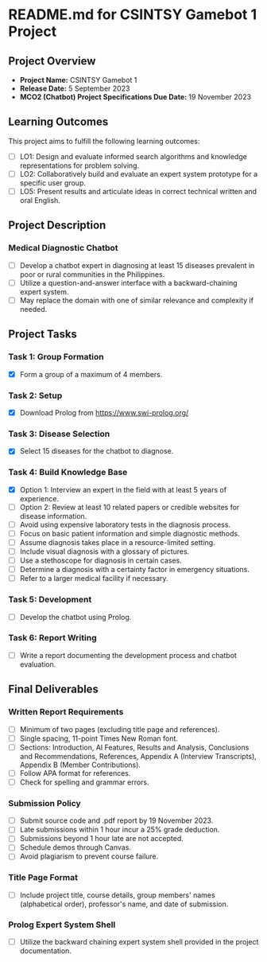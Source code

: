 # README.md for CSINTSY Gamebot 1 Project

## Project Overview

- **Project Name:** CSINTSY Gamebot 1
- **Release Date:** 5 September 2023
- **MCO2 (Chatbot) Project Specifications Due Date:** 19 November 2023

## Learning Outcomes

This project aims to fulfill the following learning outcomes:
- [ ] LO1: Design and evaluate informed search algorithms and knowledge representations for problem solving.
- [ ] LO2: Collaboratively build and evaluate an expert system prototype for a specific user group.
- [ ] LO5: Present results and articulate ideas in correct technical written and oral English.

## Project Description

### Medical Diagnostic Chatbot
- [ ] Develop a chatbot expert in diagnosing at least 15 diseases prevalent in poor or rural communities in the Philippines.
- [ ] Utilize a question-and-answer interface with a backward-chaining expert system.
- [ ] May replace the domain with one of similar relevance and complexity if needed.

## Project Tasks

### Task 1: Group Formation
- [x] Form a group of a maximum of 4 members.

### Task 2: Setup
- [x] Download Prolog from https://www.swi-prolog.org/

### Task 3: Disease Selection
- [x] Select 15 diseases for the chatbot to diagnose.

### Task 4: Build Knowledge Base
- [x] Option 1: Interview an expert in the field with at least 5 years of experience.
- [ ] Option 2: Review at least 10 related papers or credible websites for disease information.
- [ ] Avoid using expensive laboratory tests in the diagnosis process.
- [ ] Focus on basic patient information and simple diagnostic methods.
- [ ] Assume diagnosis takes place in a resource-limited setting.
- [ ] Include visual diagnosis with a glossary of pictures.
- [ ] Use a stethoscope for diagnosis in certain cases.
- [ ] Determine a diagnosis with a certainty factor in emergency situations.
- [ ] Refer to a larger medical facility if necessary.

### Task 5: Development
- [ ] Develop the chatbot using Prolog.

### Task 6: Report Writing
- [ ] Write a report documenting the development process and chatbot evaluation.

## Final Deliverables

### Written Report Requirements
- [ ] Minimum of two pages (excluding title page and references).
- [ ] Single spacing, 11-point Times New Roman font.
- [ ] Sections: Introduction, AI Features, Results and Analysis, Conclusions and Recommendations, References, Appendix A (Interview Transcripts), Appendix B (Member Contributions).
- [ ] Follow APA format for references.
- [ ] Check for spelling and grammar errors.

### Submission Policy
- [ ] Submit source code and .pdf report by 19 November 2023.
- [ ] Late submissions within 1 hour incur a 25% grade deduction.
- [ ] Submissions beyond 1 hour late are not accepted.
- [ ] Schedule demos through Canvas.
- [ ] Avoid plagiarism to prevent course failure.

### Title Page Format
- [ ] Include project title, course details, group members' names (alphabetical order), professor's name, and date of submission.

### Prolog Expert System Shell
- [ ] Utilize the backward chaining expert system shell provided in the project documentation.


